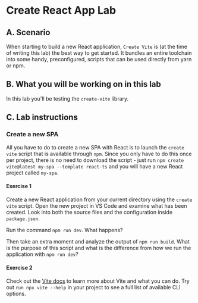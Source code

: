 # Create React App Lab

## A. Scenario

When starting to build a new React application, `Create Vite` is (at the time of writing this lab) the best way to get started. It bundles an entire toolchain into some handy, preconfigured, scripts that can be used directly from yarn or npm.

## B. What you will be working on in this lab

In this lab you'll be testing the `create-vite` library.

## C. Lab instructions

### Create a new SPA

All you have to do to create a new SPA with React is to launch the `create vite` script that is available through `npm`.
Since you only have to do this once per project, there is no need to download the script - just run `npm create vite@latest my-spa --template react-ts` and you will have a new React project called `my-spa`.

#### Exercise 1

Create a new React application from your current directory using the `create vite` script.
Open the new project in VS Code and examine what has been created. Look into both the source files and the configuration inside `package.json`.

Run the command `npm run dev`. What happens?

Then take an extra moment and analyze the output of `npm run build`. What is the purpose of this script and what is the difference from how we run the application with `npm run dev`?

#### Exercise 2

Check out the [Vite docs](https://vitejs.dev/guide/) to learn more about Vite and what you can do. Try out `run npx vite --help` in your project to see a full list of available CLI options. 
